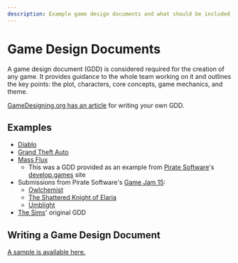 ```yaml
---
description: Example game design documents and what should be included in one
---
```


# Game Design Documents

A game design document (GDD) is considered required for the creation of any
game. It provides guidance to the whole team working on it and outlines the key
points: the plot, characters, core concepts, game mechanics, and theme.

[GameDesigning.org has an article](https://www.gamedesigning.org/learn/game-design-document/)
for writing your own GDD.

## Examples

- [Diablo](http://www.graybeardgames.com/download/diablo_pitch.pdf)
- [Grand Theft Auto](https://www.gamedevs.org/uploads/grand-theft-auto.pdf)
- [Mass Flux](https://docs.google.com/document/d/1Vl7BMvzUOhbunJrI_X1gUc6x-LAp3aaBiPwHUf27B70)
  - This was a GDD provided as an example from
    [Pirate Software](https://www.gopiratesoftware.com)'s
    [develop.games](https://develop.games) site
- Submissions from Pirate Software's
  [Game Jam 15](https://itch.io/jam/pirate15):
  - [Owlchemist](https://docs.google.com/document/d/1_iPOdIFm9iiRNyMTM2WL3YTD0CGeOks3YKBjTsDJvd8/edit?tab=t.0#heading=h.t6olaicbthga)
  - [The Shattered Knight of Elaria](https://docs.google.com/document/d/1tsumfQjx0CkAsebv9CxLLy0u1VFbNn0Irja9iwpGJoQ/edit?usp=sharing)
  - [Umblight](https://drive.google.com/file/d/1my1OAbhSyYoXz69_WAx3gNQ51LRVyxJD/view?usp=sharing)
- [The Sims](https://donhopkins.com/home/TheSimsDesignDocuments/)' original GDD

## Writing a Game Design Document

[A sample is available here.](./gdd-template.md)
